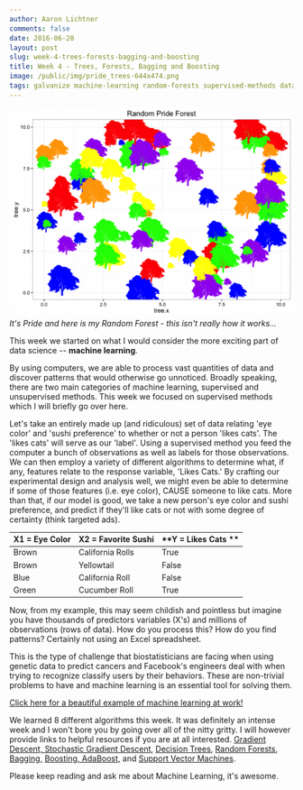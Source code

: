 ```yaml
---
author: Aaron Lichtner
comments: false
date: 2016-06-20 
layout: post
slug: week-4-trees-forests-bagging-and-boosting
title: Week 4 - Trees, Forests, Bagging and Boosting
image: /public/img/pride_trees-644x474.png
tags: galvanize machine-learning random-forests supervised-methods data-science
---
```


![pride_trees](/public/img/pride_trees-644x474.png) *It's Pride and here is my Random Forest - this isn't really how it works...*



This week we started on what I would consider the more exciting part of data science -- **machine learning**.





By using computers, we are able to process vast quantities of data and discover patterns that would otherwise go unnoticed. Broadly speaking, there are two main categories of machine learning, supervised and unsupervised methods. This week we focused on supervised methods which I will briefly go over here.





Let's take an entirely made up (and ridiculous) set of data relating 'eye color' and 'sushi preference' to whether or not a person 'likes cats'. The 'likes cats' will serve as our 'label'. Using a supervised method you feed the computer a bunch of observations as well as labels for those observations. We can then employ a variety of different algorithms to determine what, if any, features relate to the response variable, 'Likes Cats.' By crafting our experimental design and analysis well, we might even be able to determine if some of those features (i.e. eye color), CAUSE someone to like cats. More than that, if our model is good, we take a new person's eye color and sushi preference, and predict if they'll like cats or not with some degree of certainty (think targeted ads).



| **X1 = Eye Color** | **X2 = Favorite Sushi** | **Y = Likes Cats ** |
| --- | --- | --- |
Brown | California Rolls | True
Brown | Yellowtail | False
Blue | California Roll  | False
Green | Cucumber Roll | True




Now, from my example, this may seem childish and pointless but imagine you have thousands of predictors variables (X's) and millions of observations (rows of data). How do you process this? How do you find patterns? Certainly not using an Excel spreadsheet.





This is the type of challenge that biostatisticians are facing when using genetic data to predict cancers and Facebook's engineers deal with when trying to recognize classify users by their behaviors. These are non-trivial problems to have and machine learning is an essential tool for solving them.





[Click here for a beautiful example of machine learning at work!](http://www.r2d3.us/visual-intro-to-machine-learning-part-1/)





We learned 8 different algorithms this week. It was definitely an intense week and I won't bore you by going over all of the nitty gritty. I will however provide links to helpful resources if you are at all interested. [Gradient Descent, Stochastic Gradient Descent](http://sebastianruder.com/optimizing-gradient-descent/index.html#stochasticgradientdescent), [Decision Trees](https://www.youtube.com/watch?v=eKD5gxPPeY0), [Random Forests](https://en.wikipedia.org/wiki/Random_forest), [Bagging,](https://en.wikipedia.org/wiki/Ensemble_learning) [Boosting, AdaBoost,](https://en.wikipedia.org/wiki/AdaBoost) and [Support Vector Machines](http://www.cs.ucf.edu/courses/cap6412/fall2009/papers/Berwick2003.pdf).





Please keep reading and ask me about Machine Learning, it's awesome.




